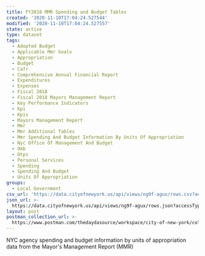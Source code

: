 ```yaml
---
title: FY2018 MMR Spending and Budget Tables
created: '2020-11-10T17:04:24.527544'
modified: '2020-11-10T17:04:24.527557'
state: active
type: dataset
tags:
  - Adopted Budget
  - Applicable Mmr Goals
  - Appropriation
  - Budget
  - Cafr
  - Comprehensive Annual Financial Report
  - Expenditures
  - Expenses
  - Fiscal 2018
  - Fiscal 2018 Mayors Management Report
  - Key Performance Indicators
  - Kpi
  - Kpis
  - Mayors Management Report
  - Mmr
  - Mmr Additional Tables
  - Mmr Spending And Budget Information By Units Of Appropriation
  - Nyc Office Of Management And Budget
  - Omb
  - Otps
  - Personal Services
  - Spending
  - Spending And Budget
  - Units Of Appropriation
groups:
  - Local Government
csv_url: 'https://data.cityofnewyork.us/api/views/ng9f-agux/rows.csv?accessType=DOWNLOAD'
json_url: >-
  https://data.cityofnewyork.us/api/views/ng9f-agux/rows.json?accessType=DOWNLOAD
layout: post
postman_collection_url: >-
  https://www.postman.com/thedaydasource/workspace/city-of-new-york/collection/15909983-21f874fe-356e-46fe-99ed-98c8b2f84571
---
```

NYC agency spending and budget information by units of appropriation data from the Mayor's Management Report (MMR)

